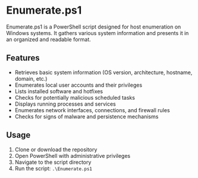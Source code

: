 # Enumerate.ps1

Enumerate.ps1 is a PowerShell script designed for host enumeration on Windows systems. It gathers various system information and presents it in an organized and readable format.

## Features

- Retrieves basic system information (OS version, architecture, hostname, domain, etc.)
- Enumerates local user accounts and their privileges
- Lists installed software and hotfixes
- Checks for potentially malicious scheduled tasks
- Displays running processes and services
- Enumerates network interfaces, connections, and firewall rules
- Checks for signs of malware and persistence mechanisms

## Usage

1. Clone or download the repository
2. Open PowerShell with administrative privileges
3. Navigate to the script directory
4. Run the script: `.\Enumerate.ps1`
